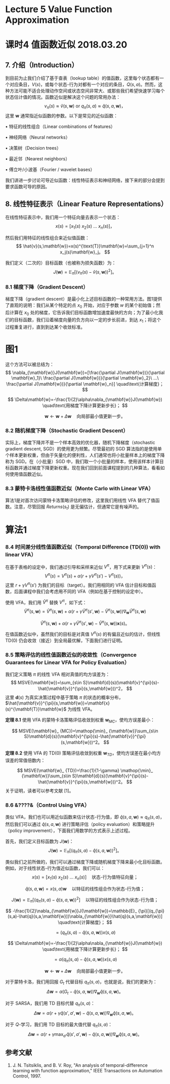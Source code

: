 # Lecture 5 Value Function Approximation

# 课时4 值函数近似 2018.03.20

## 7. 介绍（Introduction）

到目前为止我们介绍了基于查表（lookup table）的值函数，这里每个状态都有一个对应条目，$V(s)$，或每个状态-行为对都有一个对应的条目，$Q(s,a)$。然而，这种方法可能不适合处理动作空间或状态空间非常大、或那些我们希望快速学习每个状态估计值的情况。函数近似是解决这个问题的常用办法：
$$
v_{\pi}(s) \approx \hat{v}(s,\mathbf{w}) \text{ or } q_{\pi}(s,a) \approx \hat{q}(s,a,\mathbf{w})，
$$
这里 $\mathbf{w}$ 通常指近似函数的参数。以下是常见的近似函数：

$\bullet$ 特征的线性组合（Linear combinations of features）

$\bullet$ 神经网络（Neural networks）

$\bullet$ 决策树（Decision trees）

$\bullet$ 最近邻（Nearest neighbors）

$\bullet$ 傅立叶/小波基（Fourier / wavelet bases）

我们讲进一步讨论可导近似函数：线性特征表示和神经网络，接下来的部分会提到要求函数可导的原因。

## 8. 线性特征表示（Linear Feature Representations）

在线性特征表示中，我们用一个特征向量去表示一个状态：
$$
x(s)=[x_1(s)\ x_2(s)\ ...\ x_n(s)]，
$$

然后我们用特征的线性组合来近似值函数：
$$
\hat{v}(s,\mathbf{w})=x(s)^{\text{T}}\mathbf{w}=\sum_{j=1}^n x_j(s)\mathbf{w}_j。
$$

我们定义（二次的）目标函数（也被称为损失函数）为：
$$
J(\mathbf{w})=\mathbb{E}_ {\pi}[(v_{\pi}(s)-\hat{v}(s,\mathbf{w}))^2]。
$$

### 8.1 梯度下降（Gradient Descent）

梯度下降（gradient descent）是最小化上述目标函数的一种常用方法。图1提供了直观的说明：我们从某个特定的点 $x_0$ 开始，对应于参数 $w$ 的某个初始值；然后计算在 $x_0$ 处的梯度，它告诉我们目标函数增加速度最快的方向；为了最小化我们的目标函数，我们沿着梯度向量的负方向以一定的步长前进，到达 $x_1$；将这个过程重复进行，直到到达某个收敛标准。

# 图1

这个方法可以被总结为：
$$
\nabla_{\mathbf{w}}J(\mathbf{w})=[\frac{\partial J(\mathbf{w})}{\partial \mathbf{w}_1}\ \frac{\partial J(\mathbf{w})}{\partial \mathbf{w}_2}\ ...\ \frac{\partial J(\mathbf{w})}{\partial \mathbf{w}_n}] \quad\text{计算梯度}；
$$

$$
\Delta\mathbf{w}=-\frac{1}{2}\alpha\nabla_{\mathbf{w}}J(\mathbf{w}) \quad\text{用梯度下降计算更新步长}；
$$

$$
\mathbf{w} \leftarrow \mathbf{w}+\Delta\mathbf{w} \quad\text{向局部最小值更新一步}。
$$

### 8.2 随机梯度下降（Stochastic Gradient Descent）

实际上，梯度下降并不是一个样本高效的优化器，随机下降梯度（stochastic gradient descent, SGD）的使用更为频繁。尽管最初的 SGD 算法指的是使用单个样本更新权重，但由于矢量化的便利性，人们通常也将小批量样本上的梯度下降称为 SGD。在（小批量）SGD 中，我们取一个小批量的样本，使用该样本计算目标函数并通过梯度下降更新权重。现在我们回到前面课程提到的几种算法，看看如何使用值函数近似。

### 8.3 蒙特卡洛线性值函数近似（Monte Carlo with Linear VFA）

算法1是对首次访问蒙特卡洛策略评估的修改，这里我们用线性 VFA 替代了值函数。注意，尽管回报 $Returns(s_t)$ 是无偏估计，但通常它是有噪声的。

# 算法1

### 8.4 时间差分线性值函数近似（Temporal Difference (TD(0)) with linear VFA）

在基于表格的设定中，我们通过引导和采样来近似 $V^{\pi}$，用下式来更新 $V^{\pi}(s)$：
$$
V^{\pi}(s)=V^{\pi}(s)+\alpha(r+\gamma V^{\pi}(s')-V^{\pi}(s))，
$$
这里 $r+\gamma V^{\pi}(s')$ 为我们的目标（target）。我们用相同的 VFA 估计目标和值函数，后面课程中我们会考虑用不同的 VFA（例如在基于控制的设定中）。

使用 VFA，我们用 $\hat{V}^{\pi}$ 替换 $V^{\pi}$，如下式：
$$
\hat{V}^{\pi}(s,\mathbf{w})=\hat{V}^{\pi}(s,\mathbf{w})+\alpha(r+\gamma \hat{V}^{\pi}(s',\mathbf{w})-\hat{V}^{\pi}(s,\mathbf{w}))\nabla_{\mathbf{w}}\hat{V}^{\pi}(s,\mathbf{w})
$$

$$
\hat{V}^{\pi}(s,\mathbf{w})+\alpha(r+\gamma \hat{V}^{\pi}(s',\mathbf{w})-\hat{V}^{\pi}(s,\mathbf{w}))\mathbf{x}(s)。
$$

在值函数近似中，虽然我们的目标是对真值 $V^{\pi}(s)$ 的有偏且近似的估计，但线性 TD($0$) 仍会收敛（接近）到全局最优解，下面我们进行证明。

### 8.5 策略评估的线性值函数近似的收敛性（Convergence Guarantees for Linear VFA for Policy Evaluation）

我们定义策略 $\pi$ 的线性 VFA 相对真值的均方误差为：
$$
MSVE(\mathbf{w})=\sum_{s\in S}\mathbf{d}(s)(\mathbf{v}^{\pi}(s)-\hat{\mathbf{v}}^{\pi}(s,\mathbf{w}))^2，
$$
这里 $\mathbf{d}(s)$ 为真实决策过程中基于策略 $\pi$ 的状态的概率分布，$\hat{\mathbf{v}}^{\pi}(s,\mathbf{w})=\mathbf{x}(s)^{\mathbf{T}}\mathbf{w}$ 为线性 VFA。

**定理 8.1** 使用 VFA 的蒙特卡洛策略评估收敛到权重 $\mathbf{w}_{MC}$，使均方误差最小：

$$
MSVE(\mathbf{w}_ {MC})=\mathop{\min}_ {\mathbf{w}}\sum_{s\in S}\mathbf{d}(s)(\mathbf{v}^{\pi}(s)-\hat{\mathbf{v}}^{\pi}(s,\mathbf{w}))^2。
$$

**定理 8.2** 使用 VFA 的 TD($0$) 策略评估收敛到权重 $\mathbf{w}_{TD}$，使均方误差在最小均方误差的常值倍数内：

$$
MSVE(\mathbf{w}_ {TD})=\frac{1}{1-\gamma} \mathop{\min}_ {\mathbf{w}}\sum_{s\in S}\mathbf{d}(s)(\mathbf{v}^{\pi}(s)-\hat{\mathbf{v}}^{\pi}(s,\mathbf{w}))^2。
$$
关于证明，读者可以参考文献 [1]。

### 8.6 &????&（Control Using VFA）

类似 VFA，我们也可以用近似函数来估计状态-行为值，即 $\hat{q}(s,a,\mathbf{w}) \approx q_{\pi}(s,a)$，然后我们可以通过 $\hat{q}(s,a,\mathbf{w})$ 进行策略评估（policy evaluation）和策略提升（policy improvement），下面我们用数学的方式表示上述过程。

首先，我们定义目标函数为 $J(\mathbf{w})$：
$$
J(\mathbf{w})=\mathbb{E}_ {\pi}[(q_{\pi}(s,a)-\hat{q}(s,a,\mathbf{w}))^2]。
$$

类似我们之前所做的，我们可以通过梯度下降或随机梯度下降来最小化目标函数。例如，对于线性状态-行为值近似函数，我们可以：
$$
x(s)=[x_1(s)\ x_2(s)\ ...\ x_n(s)] \quad\text{状态-行为值特征向量}；
$$

$$
\hat{q}(s,a,\mathbf{w})=x(s,a)\mathbf{w} \quad\text{以特征的线性组合作为状态-行为值}；
$$

$$
J(\mathbf{w})=\mathbb{E}_ {\pi}[(q_{\pi}(s,a)-\hat{q}(s,a,\mathbf{w}))^2] \quad\text{以特征的线性组合作为状态-行为值}；
$$

$$
-\frac{1}{2}\nabla_{\mathbf{w}}J(\mathbf{w})=\mathbb{E}_ {\pi}[(q_{\pi}(s,a)-\hat{q}(s,a,\mathbf{w}))\nabla_{\mathbf{w}}\hat{q}(s,a,\mathbf{w})] \quad\text{计算梯度}；
$$

$$
=(q_{\pi}(s,a)-\hat{q}(s,a,\mathbf{w}))x(s,a)
$$

$$
\Delta\mathbf{w}=-\frac{1}{2}\alpha\nabla_{\mathbf{w}}J(\mathbf{w}) \quad\text{用梯度下降计算更新步长}；
$$

$$
=\alpha(q_{\pi}(s,a)-\hat{q}(s,a,\mathbf{w}))x(s,a)
$$

$$
\mathbf{w} \leftarrow \mathbf{w}+\Delta\mathbf{w} \quad\text{向局部最小值更新一步}。
$$

对于蒙特卡洛，我们用回报 $G_t$ 代替目标 $q_{\pi}(s,a)$，也就是说，我们的更新为：
$$
\Delta\mathbf{w}=\alpha(G_t-\hat{q}(s,a,\mathbf{w}))\nabla_{\mathbf{w}}\hat{q}(s,a,\mathbf{w})。
$$

对于 SARSA，我们用 TD 目标代替 $q_{\pi}(s,a)$：
$$
\Delta\mathbf{w}=\alpha(r+\gamma\hat{q}(s',a',\mathbf{w})-\hat{q}(s,a,\mathbf{w}))\nabla_{\mathbf{w}}\hat{q}(s,a,\mathbf{w})。
$$

对于 $Q$-学习，我们用 TD 目标的最大值代替 $q_{\pi}(s,a)$：
$$
\Delta\mathbf{w}=\alpha(r+\gamma\mathop{\max}_ {a'}\hat{q}(s',a',\mathbf{w})-\hat{q}(s,a,\mathbf{w}))\nabla_{\mathbf{w}}\hat{q}(s,a,\mathbf{w})。
$$

## 参考文献

1. J. N. Tsitsiklis, and B. V. Roy, "An analysis of temporal-difference learning with function approximation," IEEE Transactions on Automation Control, 1997.